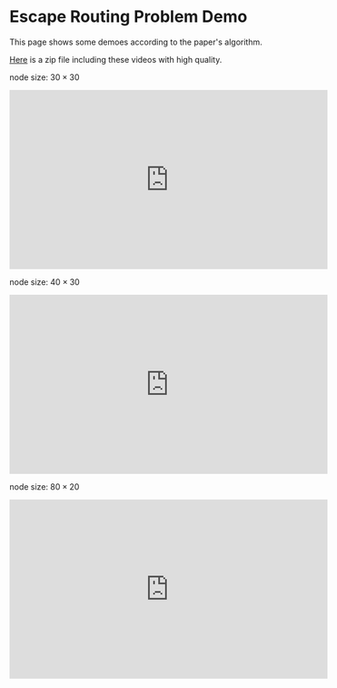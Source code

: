 # Escape Routing Problem Demo

This page shows some demoes according to the paper's algorithm.

<a href="/video/demo.zip">Here</a> is a zip file including these videos with high quality.

node size: $30\times 30$

<iframe width="560" height="315" src="https://www.youtube.com/embed/FH_IYaakolQ" frameborder="0" allowfullscreen></iframe>

node size: $40\times 30$ 

<iframe width="560" height="315" src="https://www.youtube.com/embed/59A6R-OD8AY" frameborder="0" allowfullscreen></iframe>

node size: $80\times 20$ 

<iframe width="560" height="315" src="https://www.youtube.com/embed/QMYImtpW0z4" frameborder="0" allowfullscreen></iframe>

